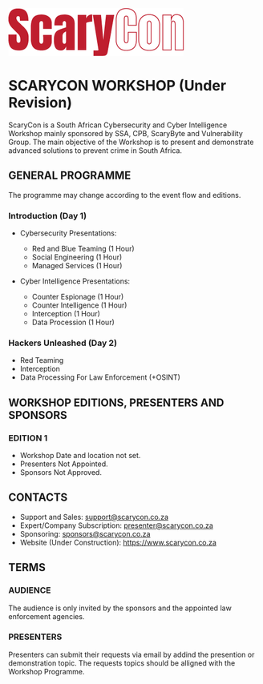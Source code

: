 ![Logo](Assets/scarycon-logo-rep.png)

# SCARYCON WORKSHOP (Under Revision)

ScaryCon is a South African Cybersecurity and Cyber Intelligence Workshop mainly sponsored by SSA, CPB, ScaryByte and Vulnerability Group. The main objective of the Workshop is to present and demonstrate advanced solutions to prevent crime in South Africa.

## GENERAL PROGRAMME

The programme may change according to the event flow and editions.

### Introduction (Day 1)

- Cybersecurity Presentations:
  - Red and Blue Teaming (1 Hour)
  - Social Engineering (1 Hour)
  - Managed Services (1 Hour)


- Cyber Intelligence Presentations:
  - Counter Espionage (1 Hour)
  - Counter Intelligence (1 Hour)
  - Interception (1 Hour)
  - Data Procession (1 Hour)

###  Hackers Unleashed (Day 2)

- Red Teaming
- Interception
- Data Processing For Law Enforcement (+OSINT)

## WORKSHOP EDITIONS, PRESENTERS AND SPONSORS

### EDITION 1

- Workshop Date and location not set.
- Presenters Not Appointed.
- Sponsors Not Approved.

## CONTACTS

- Support and Sales: support@scarycon.co.za
- Expert/Company Subscription: presenter@scarycon.co.za
- Sponsoring: sponsors@scarycon.co.za
- Website (Under Construction): https://www.scarycon.co.za

## TERMS

### AUDIENCE

The audience is only invited by the sponsors and the appointed law enforcement agencies.

### PRESENTERS

Presenters can submit their requests via email by addind the presention or demonstration topic. The requests topics should be alligned with the Workshop Programme.
